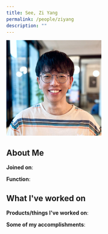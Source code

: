 ```yaml
---
title: See, Zi Yang
permalink: /people/ziyang
description: ""
---
```


<img src="/images/headshots/ziyang.jpg" title="See, Zi Yang" alt="See, Zi Yang" style="width:50%;margin-left:0">

## About Me

**Joined on**: 

**Function**: 

## What I've worked on

**Products/things I've worked on**:


**Some of my accomplishments**:

